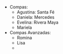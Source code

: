 - Compas:
	- Agustina: Santa Fé
	- Daniela: Mercedes
	- Evelina: Rivera Maya
	- Mariela
- Compas Avanzadas:
	- Romina
	- Lisa
	-